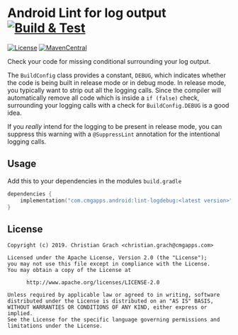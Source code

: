 # Android Lint for log output [![Build & Test](https://github.com/chrimaeon/lint-logdebug/actions/workflows/main.yml/badge.svg?style=for-the-badge)](https://github.com/chrimaeon/lint-logdebug/actions/workflows/main.yml)

[![License](https://img.shields.io/badge/license-Apache%202-blue.svg?style=for-the-badge)](https://www.apache.org/licenses/LICENSE-2.0)
[![MavenCentral](https://img.shields.io/maven-central/v/com.cmgapps.android/lint-logdebug?style=for-the-badge)](https://repo1.maven.org/maven2/com/cmgapps/android/lint-logdebug)

Check your code for missing conditional surrounding your log output.

The `BuildConfig` class provides a constant, `DEBUG`, which indicates whether the code is being built in release mode or
in debug mode. In release mode, you typically want to strip out all the logging calls. Since the compiler will
automatically remove all code which is inside a `if (false)` check, surrounding your logging calls with a check for
`BuildConfig.DEBUG` is a good idea.

If you *really* intend for the logging to be present in release mode, you can suppress this warning with
a `@SuppressLint`
annotation for the intentional logging calls.

## Usage

Add this to your dependencies in the modules `build.gradle`

```kotlin
dependencies {
    implementation("com.cmgapps.android:lint-logdebug:<latest version>")
}
```

## License

```text
Copyright (c) 2019. Christian Grach <christian.grach@cmgapps.com>

Licensed under the Apache License, Version 2.0 (the "License");
you may not use this file except in compliance with the License.
You may obtain a copy of the License at

      http://www.apache.org/licenses/LICENSE-2.0

Unless required by applicable law or agreed to in writing, software
distributed under the License is distributed on an "AS IS" BASIS,
WITHOUT WARRANTIES OR CONDITIONS OF ANY KIND, either express or implied.
See the License for the specific language governing permissions and
limitations under the License.
```

